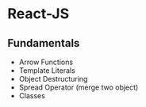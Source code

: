 # React-JS

## Fundamentals

- Arrow Functions
- Template Literals
- Object Destructuring
- Spread Operator (merge two object)
- Classes 
